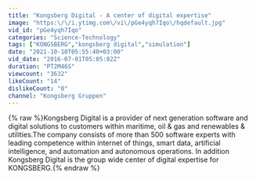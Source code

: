 ```yaml
---
title: "Kongsberg Digital - A center of digital expertise"
image: "https:\/\/i.ytimg.com\/vi\/pGe4yqh7Iqo\/hqdefault.jpg"
vid_id: "pGe4yqh7Iqo"
categories: "Science-Technology"
tags: ["KONGSBERG","kongsberg digital","simulation"]
date: "2021-10-10T05:55:40+03:00"
vid_date: "2016-07-01T05:05:02Z"
duration: "PT2M46S"
viewcount: "3632"
likeCount: "14"
dislikeCount: "0"
channel: "Kongsberg Gruppen"
---
```

{% raw %}Kongsberg Digital is a provider of next generation software and digital solutions to customers within maritime, oil &amp; gas and renewables &amp; utilities.The company consists of more than 500 software experts with leading competence within internet of things, smart data, artificial intelligence, and automation and autonomous operations. In addition Kongsberg Digital is the group wide center of digital expertise for KONGSBERG.{% endraw %}
